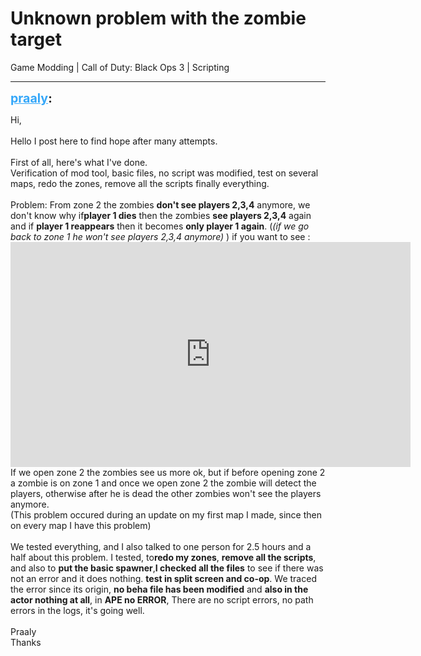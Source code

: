 # Unknown problem with the zombie target
Game Modding | Call of Duty: Black Ops 3 | Scripting

---
<strong style="font-size: 1.4em;"><span style="text-decoration: underline;text-decoration-color: #34a7f9;"><span style="color:#34a7f9;">praaly</span></span>:</strong>

<p>Hi,<br /><br />Hello I post here to find hope after many attempts.<br /><br />First of all, here&#39;s what I&#39;ve done.<br />Verification of mod tool, basic files, no script was modified, test on several maps, redo the zones, remove all the scripts finally everything.<br /><br />Problem: From zone 2 the zombies <strong>don&#39;t see players 2,3,4</strong> anymore, we don&#39;t know why if<strong>player 1 dies</strong> then the zombies <strong>see players 2,3,4</strong> again and if <strong>player 1 reappears</strong> then it becomes <strong>only player 1 again</strong>. (<em>(if we go back to zone 1 he won&#39;t see players 2,3,4 anymore) </em>) if you want to see : <iframe type="text/html" width="640" height="360" src="https://www.youtube.com/embed/zn8oYX2WHxg" frameborder="0"></iframe><br />If we open zone 2 the zombies see us more ok, but if before opening zone 2 a zombie is on zone 1 and once we open zone 2 the zombie will detect the players, otherwise after he is dead the other zombies won&#39;t see the players anymore. <br />(This problem occured during an update on my first map I made, since then on every map I have this problem)<br /><br />We tested everything, and I also talked to one person for 2.5 hours and a half about this problem. I tested, to<strong>redo my zones</strong>, <strong>remove all the scripts</strong>, and also to <strong>put the basic spawner</strong>,<strong>I checked all the files</strong> to see if there was not an error and it does nothing. <strong>test in split screen and co-op</strong>. We traced the error since its origin, <strong>no beha file has been modified</strong> and <strong>also in the actor nothing at all</strong>, in <strong>APE no ERROR</strong>,  There are no script errors, no path errors in the logs, it&#39;s going well.<br /><br />Praaly<br />Thanks</p>
